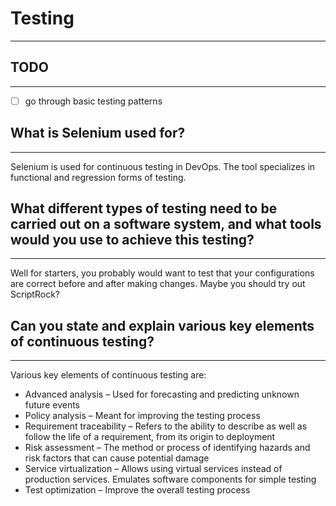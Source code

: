 # Testing
---

## TODO
---
- [ ] go through basic testing patterns

## What is Selenium used for?
---
Selenium is used for continuous testing in DevOps. The tool specializes in functional and regression forms of testing.

## What different types of testing need to be carried out on a software system, and what tools would you use to achieve this testing?
---
Well for starters, you probably would want to test that your configurations are correct before and after making changes. Maybe you should try out ScriptRock?

## Can you state and explain various key elements of continuous testing?
---
Various key elements of continuous testing are:

- Advanced analysis – Used for forecasting and predicting unknown future events
- Policy analysis – Meant for improving the testing process
- Requirement traceability – Refers to the ability to describe as well as follow the life of a requirement, from its origin to deployment
- Risk assessment – The method or process of identifying hazards and risk factors that can cause potential damage
- Service virtualization – Allows using virtual services instead of production services. Emulates software components for simple testing
- Test optimization – Improve the overall testing process

